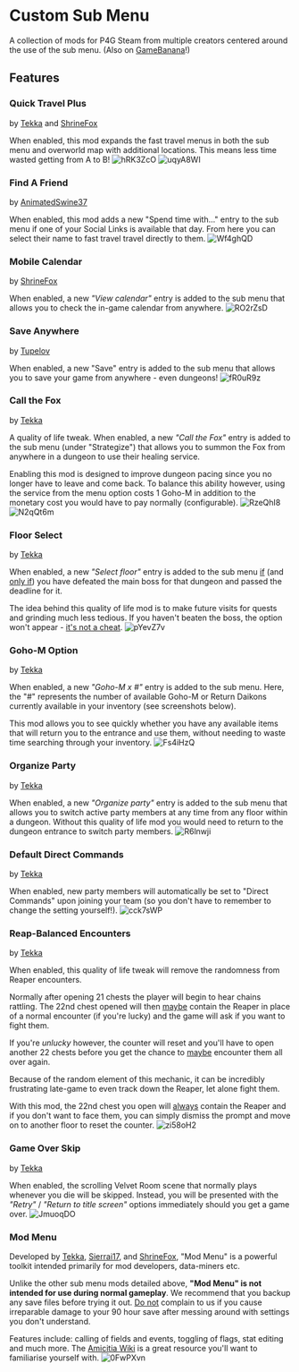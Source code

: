 # Custom Sub Menu
A collection of mods for P4G Steam from multiple creators centered around the use of the sub menu. (Also on [GameBanana](https://gamebanana.com/mods/470352)!)

## Features
### Quick Travel Plus
by [Tekka](https://gamebanana.com/members/1739579) and [ShrineFox](https://gamebanana.com/members/1568750)

When enabled, this mod expands the fast travel menus in both the sub menu and overworld map with additional locations. This means less time wasted getting from A to B!
![hRK3ZcO](https://github.com/AnimatedSwine37/p4g64.customSubMenu/assets/24914353/5da3a0bc-6dd7-4757-9b0b-631545394a3a)
![uqyA8WI](https://github.com/AnimatedSwine37/p4g64.customSubMenu/assets/24914353/8571b922-88ef-4d7c-8839-fda16faf7969)

### Find A Friend
by [AnimatedSwine37](https://gamebanana.com/members/1742760)

When enabled, this mod adds a new "Spend time with..." entry to the sub menu if one of your Social Links is available that day. From here you can select their name to fast travel travel directly to them.
![Wf4ghQD](https://github.com/AnimatedSwine37/p4g64.customSubMenu/assets/24914353/31e1f3d8-4ad8-4f07-96d9-5ef886bdd9d2)

### Mobile Calendar
by [ShrineFox](https://gamebanana.com/members/1568750)

When enabled, a new *"View calendar"* entry is added to the sub menu that allows you to check the in-game calendar from anywhere.
![RO2rZsD](https://github.com/AnimatedSwine37/p4g64.customSubMenu/assets/24914353/ed60088c-e5df-4631-bc17-6ed7861f125e)

### Save Anywhere
by [Tupelov](https://gamebanana.com/members/1739633)

When enabled, a new "Save" entry is added to the sub menu that allows you to save your game from anywhere - even dungeons!
![fR0uR9z](https://github.com/AnimatedSwine37/p4g64.customSubMenu/assets/24914353/fcdd7f9d-8e92-41c7-8d55-7e8ac43e4fc2)

### Call the Fox
by [Tekka](https://gamebanana.com/members/1739579)

A quality of life tweak. When enabled, a new *"Call the Fox"* entry is added to the sub menu (under "Strategize") that allows you to summon the Fox from anywhere in a dungeon to use their healing service.

Enabling this mod is designed to improve dungeon pacing since you no longer have to leave and come back. To balance this ability however, using the service from the menu option costs 1 Goho-M in addition to the monetary cost you would have to pay normally (configurable).
![RzeQhI8](https://github.com/AnimatedSwine37/p4g64.customSubMenu/assets/24914353/ca62d2b8-c86f-4595-a187-19e0a32ebe3d)
![N2qQt6m](https://github.com/AnimatedSwine37/p4g64.customSubMenu/assets/24914353/ac8184a0-5010-4a67-86cd-1d06e039463b)

### Floor Select
by [Tekka](https://gamebanana.com/members/1739579)

When enabled, a new *"Select floor"* entry is added to the sub menu <ins>if</ins> (and <ins>only if</ins>) you have defeated the main boss for that dungeon and passed the deadline for it.

The idea behind this quality of life mod is to make future visits for quests and grinding much less tedious. If you haven't beaten the boss, the option won't appear - <ins>it's not a cheat</ins>.
![pYevZ7v](https://github.com/AnimatedSwine37/p4g64.customSubMenu/assets/24914353/7a4f2669-a301-48ea-ad09-b2016c61c4d0)

### Goho-M Option
by [Tekka](https://gamebanana.com/members/1739579)

When enabled, a new *"Goho-M x #"* entry is added to the sub menu. Here, the "#" represents the number of available Goho-M or Return Daikons currently available in your inventory (see screenshots below).

This mod allows you to see quickly whether you have any available items that will return you to the entrance and use them, without needing to waste time searching through your inventory.
![Fs4iHzQ](https://github.com/AnimatedSwine37/p4g64.customSubMenu/assets/24914353/fa492dad-dc31-4c43-97a1-04a2721e4a2e)

### Organize Party
by [Tekka](https://gamebanana.com/members/1739579)

When enabled, a new *"Organize party"* entry is added to the sub menu that allows you to switch active party members at any time from any floor within a dungeon. Without this quality of life mod you would need to return to the dungeon entrance to switch party members.
![R6lnwji](https://github.com/AnimatedSwine37/p4g64.customSubMenu/assets/24914353/a26e0eb5-ffd6-4e60-9c8e-da00691aafd6)

### Default Direct Commands
by [Tekka](https://gamebanana.com/members/1739579)

When enabled, new party members will automatically be set to "Direct Commands" upon joining your team (so you don't have to remember to change the setting yourself!).
![cck7sWP](https://github.com/AnimatedSwine37/p4g64.customSubMenu/assets/24914353/6c97ede6-8cd5-4a37-bc0a-fb612795ca0a)

### Reap-Balanced Encounters
by [Tekka](https://gamebanana.com/members/1739579)

When enabled, this quality of life tweak will remove the randomness from Reaper encounters.

Normally after opening 21 chests the player will begin to hear chains rattling. The 22nd chest opened will then <ins>maybe</ins> contain the Reaper in place of a normal encounter (if you're lucky) and the game will ask if you want to fight them.

If you're *unlucky* however, the counter will reset and you'll have to open another 22 chests before you get the chance to <ins>maybe</ins> encounter them all over again.

Because of the random element of this mechanic, it can be incredibly frustrating late-game to even track down the Reaper, let alone fight them.

With this mod, the 22nd chest you open will <ins>always</ins> contain the Reaper and if you don't want to face them, you can simply dismiss the prompt and move on to another floor to reset the counter.
![zi58oH2](https://github.com/AnimatedSwine37/p4g64.customSubMenu/assets/24914353/031b5ba7-0f79-4299-8c16-65385aa448c6)

### Game Over Skip
by [Tekka](https://gamebanana.com/members/1739579)

When enabled, the scrolling Velvet Room scene that normally plays whenever you die will be skipped. Instead, you will be presented with the *"Retry"* / *"Return to title screen"* options immediately should you get a game over.
![JmuoqDO](https://github.com/AnimatedSwine37/p4g64.customSubMenu/assets/24914353/aba3d7b0-2a00-4db8-8fdc-1fad15c9ce13)

### Mod Menu
Developed by [Tekka](https://gamebanana.com/members/1739579), [Sierrai17](https://gamebanana.com/members/1749229), and [ShrineFox](https://gamebanana.com/members/1568750), "Mod Menu" is a powerful toolkit intended primarily for mod developers, data-miners etc.

Unlike the other sub menu mods detailed above, **"Mod Menu" is not intended for use during normal gameplay**. We recommend that you backup any save files before trying it out. <ins>Do not</ins> complain to us if you cause irreparable damage to your 90 hour save after messing around with settings you don't understand.

Features include: calling of fields and events, toggling of flags, stat editing and much more. The [Amicitia Wiki](https://amicitia.miraheze.org/wiki/Persona_4_Golden#ID_Tables) is a great resource you'll want to familiarise yourself with.
![0FwPXvn](https://github.com/AnimatedSwine37/p4g64.customSubMenu/assets/24914353/69efbe5b-77ea-48a1-a8b6-79d4d4ffd71a)
